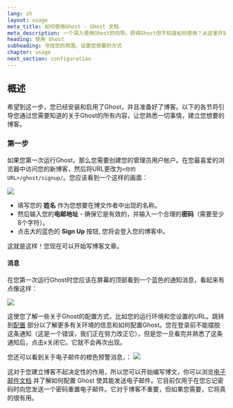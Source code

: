 ```yaml
---
lang: zh
layout: usage
meta_title: 如何使用Ghost - Ghost 文档
meta_description: 一个深入使用Ghost的向导。获得Ghost但不知道如何使用？从这里开始!
heading: 使用 Ghost
subheading: 寻找您的周围，设置您想要的方式
chapter: usage
next_section: configuration
---
```


## 概述 <a id="overview"></a>

希望到这一步，您已经安装和启用了Ghost，并且准备好了博客。以下的各节将引导您通过您需要知道的关于Ghost的所有内容，让您熟悉一切事情，建立您想要的博客。

### 第一步

如果您第一次运行Ghost，那么您需要创建您的管理员用户帐户。在您最喜爱的浏览器中访问您的新博客，然后将URL更改为<code class="path">&lt;你的 URL&gt;/ghost/signup/</code>。您应该看到一个这样的画面：

![](https://s3-eu-west-1.amazonaws.com/ghost-website-cdn/ghost-signup.png)

*   填写您的 **姓名** 作为您想要在博文作者中出现的名称。
*   然后输入您的**电邮地址** - 确保它是有效的，并输入一个合理的**密码**（需要至少8个字符）。
*   点击大的蓝色的 **Sign Up** 按钮, 您将会登入您的博客中。

这就是这样！您现在可以开始写博客文章。

#### 消息

在您第一次运行Ghost时您应该在屏幕的顶部看到一个蓝色的通知消息，看起来有点像这样：

![](https://s3-eu-west-1.amazonaws.com/ghost-website-cdn/first-run-info.png)

这使您了解一些关于Ghost的配置方式，比如您的运行环境和您设置的URL。跳转到[配置](/usage/configuration/) 部分以了解更多有关环境的信息和如何配置Ghost。您在登录前不能摆脱这条通知（这是一个错误，我们正在努力改正它），但是您一旦看完并熟悉了这条通知后，点击x关闭它。它就不会再次出现。

您还可以看到关于电子邮件的橙色预警消息，：
![](https://s3-eu-west-1.amazonaws.com/ghost-website-cdn/email-warning.png)

这对于您建立博客不起决定性的作用，所以您可以开始编写博文，你可以浏览[电子邮件文档](/mail) 并了解如何配置 Ghost 使其能发送电子邮件。它目前仅用于在您忘记密码时向您发送一个密码重置电子邮件。它对于博客不重要，但如果您需要，它将真的很有用。
